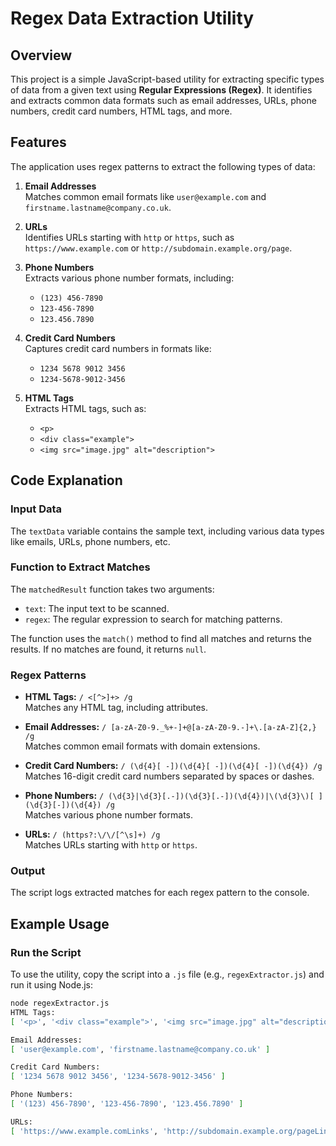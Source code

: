 # Regex Data Extraction Utility

## Overview

This project is a simple JavaScript-based utility for extracting specific types of data from a given text using **Regular Expressions (Regex)**. It identifies and extracts common data formats such as email addresses, URLs, phone numbers, credit card numbers, HTML tags, and more.

## Features

The application uses regex patterns to extract the following types of data:

1. **Email Addresses**  
   Matches common email formats like `user@example.com` and `firstname.lastname@company.co.uk`.

2. **URLs**  
   Identifies URLs starting with `http` or `https`, such as `https://www.example.com` or `http://subdomain.example.org/page`.

3. **Phone Numbers**  
   Extracts various phone number formats, including:
   - `(123) 456-7890`
   - `123-456-7890`
   - `123.456.7890`

4. **Credit Card Numbers**  
   Captures credit card numbers in formats like:
   - `1234 5678 9012 3456`
   - `1234-5678-9012-3456`

5. **HTML Tags**  
   Extracts HTML tags, such as:
   - `<p>`
   - `<div class="example">`
   - `<img src="image.jpg" alt="description">`

## Code Explanation

### Input Data
The `textData` variable contains the sample text, including various data types like emails, URLs, phone numbers, etc.

### Function to Extract Matches
The `matchedResult` function takes two arguments:  
- `text`: The input text to be scanned.  
- `regex`: The regular expression to search for matching patterns.  

The function uses the `match()` method to find all matches and returns the results. If no matches are found, it returns `null`.

### Regex Patterns
- **HTML Tags:** `/ <[^>]+> /g`  
  Matches any HTML tag, including attributes.

- **Email Addresses:** `/ [a-zA-Z0-9._%+-]+@[a-zA-Z0-9.-]+\.[a-zA-Z]{2,} /g`  
  Matches common email formats with domain extensions.

- **Credit Card Numbers:** `/ (\d{4}[ -])(\d{4}[ -])(\d{4}[ -])(\d{4}) /g`  
  Matches 16-digit credit card numbers separated by spaces or dashes.

- **Phone Numbers:** `/ (\d{3}|\d{3}[.-])(\d{3}[.-])(\d{4})|\(\d{3}\)[ ](\d{3}[-])(\d{4}) /g`  
  Matches various phone number formats.

- **URLs:** `/ (https?:\/\/[^\s]+) /g`  
  Matches URLs starting with `http` or `https`.

### Output
The script logs extracted matches for each regex pattern to the console.

## Example Usage

### Run the Script
To use the utility, copy the script into a `.js` file (e.g., `regexExtractor.js`) and run it using Node.js:

```bash
node regexExtractor.js
HTML Tags:
[ '<p>', '<div class="example">', '<img src="image.jpg" alt="description">' ]

Email Addresses:
[ 'user@example.com', 'firstname.lastname@company.co.uk' ]

Credit Card Numbers:
[ '1234 5678 9012 3456', '1234-5678-9012-3456' ]

Phone Numbers:
[ '(123) 456-7890', '123-456-7890', '123.456.7890' ]

URLs:
[ 'https://www.example.comLinks', 'http://subdomain.example.org/pageLinks' ]
